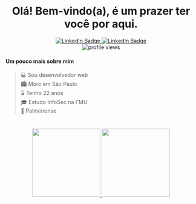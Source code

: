 <h1 align="center">Olá! Bem-vindo(a), é um prazer ter você por aqui.</h1>

<div id="badges" align="center">
	<!-- socials -->
  	<a href="https://www.linkedin.com/in/gustavopottdelfino/">
		<img src="https://img.shields.io/badge/gustavopottdelfino-blue?logo=linkedin&style=flat-square" alt="LinkedIn Badge"/>
  	</a>
	<a href="https://www.hackerrank.com/gustavopottpott">
		<img src="https://img.shields.io/badge/-Hackerrank-2EC866?style=flat-square&logo=HackerRank&logoColor=white" alt="LinkedIn Badge"/>
  	</a><br/>
	<img src="https://komarev.com/ghpvc/?username=gupdelf&style=flat-square&color=blue" alt="profile views"/>
</div>

#### Um pouco mais sobre mim

> 💻 Sou desenvolvedor web <br/>
> 🏙 Moro em São Paulo <br/>
> ⌛ Tenho 22 anos <br/>
> 🎓 Estudo InfoSec na FMU <br/>
> 🐽 Palmeirense <br/>

<div align="center">

  <h1></h1>
	<a href="https://github.com/gupdelf">
	<img height="180em" src="https://github-readme-stats.vercel.app/api?username=gupdelf&show_icons=true&theme=dark&include_all_commits=true&count_private=true"/>
	<img height="180em" src="https://github-readme-stats.vercel.app/api/top-langs/?username=gupdelf&layout=compact&langs_count=7&theme=dark"/>
</div>
	

